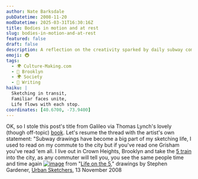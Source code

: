 ```yaml
---
author: Nate Barksdale
pubDatetime: 2008-11-20
modDatetime: 2025-03-31T16:30:16Z
title: Bodies in motion and at rest
slug: bodies-in-motion-and-at-rest
featured: false
draft: false
description: A reflection on the creativity sparked by daily subway commutes in Brooklyn, as shared by artist Stephen Gardener.
emoji: 🚇
tags:
  - 🌍 Culture-Making.com
  - 🌆 Brooklyn
  - 🌍 Society
  - 📝 Writing
haiku: |
  Sketching in transit,  
  Familiar faces unite,  
  Life flows with each stop.
coordinates: [40.6700, -73.9400]
---
```


OK, so I stole this post's title from Galileo via Thomas Lynch's lovely (though off-topic) [book](http://web.archive.org/web/20241225054920/https://www.amazon.com/Bodies-Motion-Rest-Metaphor-Mortality/dp/0393321649/). Let's resume the thread with the artist's own statement: "Subway drawings have become a big part of my sketching life, I used to read on my commute to the city but if you've read one Grisham you've read 'em all. I live out in Crown Heights, Brooklyn and take the [5 train](https://www.google.com/search?q=%225%20train%22%20mta.info) into the city, as any commuter will tell you, you see the same people time and time again
[![image](http://culture-making.com/media/subway+5.jpg)](http://www.urbansketchers.com/2008/11/life-on-5.html)
from "[Life on the 5](http://www.urbansketchers.com/2008/11/life-on-5.html)," drawings by Stephen Gardener, [Urban Sketchers](http://www.urbansketchers.com/2008/11/life-on-5.html), 13 November 2008
